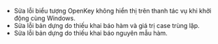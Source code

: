 - Sửa lỗi biểu tượng OpenKey không hiển thị trên thanh tác vụ khi khởi động cùng Windows.
- Sửa lỗi bản dựng do thiếu khai báo hàm và giá trị case trùng lặp.
- Sửa lỗi bản dựng do thiếu khai báo nguyên mẫu hàm.